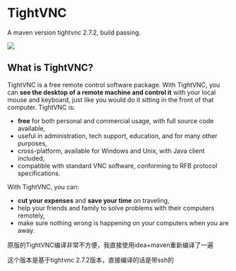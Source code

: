 # TightVNC
A maven version tightvnc 2.7.2, build passing.


![](https://img.shields.io/appveyor/ci/gruntjs/grunt.svg)

## What is TightVNC?
TightVNC is a free remote control software package. With TightVNC, you can **see the desktop of a remote machine and control it** with your local mouse and keyboard, just like you would do it sitting in the front of that computer. TightVNC is:

-  **free** for both personal and commercial usage, with full source code available,
-  useful in administration, tech support, education, and for many other purposes,
-  cross-platform, available for Windows and Unix, with Java client included,
-  compatible with standard VNC software, conforming to RFB protocol specifications.

With TightVNC, you can:
-  **cut your expenses** and **save your time** on traveling,
-  help your friends and family to solve problems with their computers remotely,
-  make sure nothing wrong is happening on your computers when you are away.


原版的TightVNC编译非常不方便，我直接使用idea+maven重新编译了一遍

这个版本是基于tightvnc 2.7.2版本，直接编译的话是带ssh的